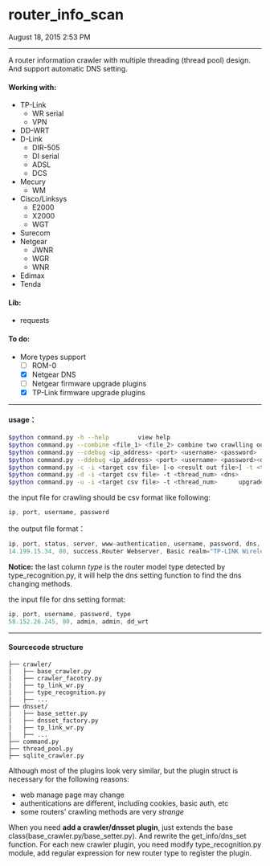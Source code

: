 # router_info_scan

August 18, 2015 2:53 PM
- - -
A router information crawler with multiple threading (thread pool) design. And support automatic DNS setting.

#### Working with: 
- TP-Link
	- WR serial 
	- VPN 
- DD-WRT
- D-Link 
	- DIR-505
	- DI serial
	- ADSL
	- DCS
- Mecury
	- WM
- Cisco/Linksys
	- E2000
	- X2000
	- WGT
- Surecom
- Netgear
	- JWNR
	- WGR
	- WNR
- Edimax
- Tenda

#### Lib:
- requests

#### To do:
- More types support
	- [ ] ROM-0
	- [x] Netgear DNS
	- [ ] Netgear firmware upgrade plugins
	- [x] TP-Link firmware upgrade plugins

- - -

#### usage：
```bash
$python command.py -h --help		view help
$python command.py --combine <file_1> <file_2> combine two crawlling output csv files
$python command.py --cdebug <ip_address> <port> <username> <password>		test router info crawling func
$python command.py --ddebug <ip_address> <port> <username> <password><dns1><dns2><router_typep>		test router dns setting func
$python command.py -c -i <target csv file> [-o <result out file>] -t <thread_num>		crawling targets info
$python command.py -d -i <target csv file> -t <thread_num> <dns>		set targets dns
$python command.py -u -i <target csv file> -t <thread_num>		upgrade target routers' firmware
```

the input file for crawling should be csv format like following:
```js
ip, port, username, password
```
the output file format：
```js
ip, port, status, server, www-authentication, username, password, dns, type
14.199.15.34, 80, success,Router Webserver, Basic realm="TP-LINK Wireless N Gigabit Router WR1043ND" , admin, admin, 202.120.2.101, dd_wrt
```

**Notice:** the last column *type* is the router model type detected by type_recognition.py, it will help the dns setting function to find the dns changing methods.


the input file for dns setting format:
```js
ip, port, username, password, type
58.152.26.245, 80, admin, admin, dd_wrt
```

- - -

#### Sourcecode structure
```
├── crawler/
|   ├── base_crawler.py
|   ├── crawler_facotry.py
|   ├── tp_link_wr.py
|   ├── type_recognition.py
|   ├── ...
├── dnsset/
|   ├── base_setter.py
|   ├── dnsset_factory.py
|   ├── tp_link_wr.py
|   ├── ...
├── command.py
├── thread_pool.py
├── sqlite_crawler.py
```

Although most of the plugins look very similar, but the plugin struct is necessary for the following reasons:
- web manage page may change
- authentications are different, including cookies, basic auth, etc
- some routers' crawling methods are very *strange*

When you need **add a crawler/dnsset plugin**, just extends the base class(base_crawler.py/base_setter.py). And rewrite the get_info/dns_set function.
For each new crawler plugin, you need modify type_recognition.py module, add regular expression for new router type to register the plugin.

